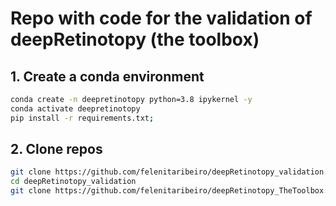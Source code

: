 # Repo with code for the validation of deepRetinotopy (the toolbox)

## 1. Create a conda environment

```bash
conda create -n deepretinotopy python=3.8 ipykernel -y
conda activate deepretinotopy
pip install -r requirements.txt;
```

## 2. Clone repos

```bash
git clone https://github.com/felenitaribeiro/deepRetinotopy_validation.git
cd deepRetinotopy_validation
git clone https://github.com/felenitaribeiro/deepRetinotopy_TheToolbox.git
```
